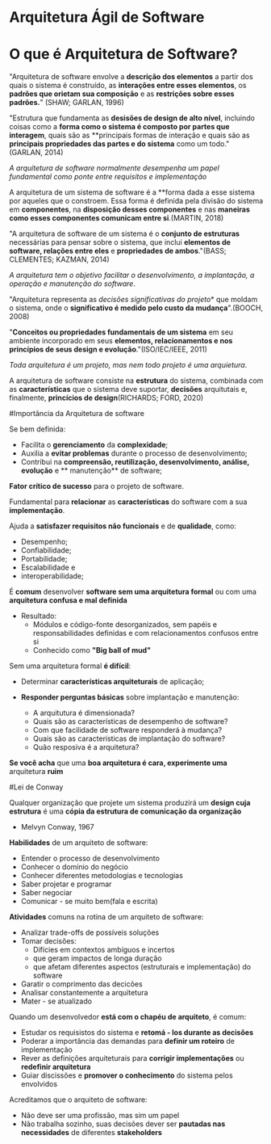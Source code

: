 # Arquitetura Ágil de Software

# O que é Arquitetura de Software?

"Arquitetura de software envolve a **descrição dos elementos** a partir dos quais o sistema é construído, as **interações entre esses elementos**, os **padrões que orietam sua composição** e as **restrições sobre esses padrões.**" (SHAW; GARLAN, 1996)

"Estrutura que fundamenta as **desisões de design de alto nível**, incluindo coisas como a **forma como o sistema é composto por partes que interagem**, quais são as **principais formas de interação e quais são as **principais propriedades das partes e do sistema** como um todo." (GARLAN, 2014)

*A arquitetura de software normalmente desempenha um papel fundamental como ponte entre requisitos e implementação*

A arquitetura de um sistema de software é a **forma dada a esse sistema por aqueles que o constroem. Essa forma é definida pela divisão do sistema em **componentes**, na **disposição desses componentes** e nas **maneiras como esses componentes comunicam entre si**.(MARTIN, 2018)

"A arquitetura de software de um sistema é o **conjunto de estruturas** necessárias para pensar sobre o sistema, que inclui **elementos de software, relações entre eles** e **propriedades de ambos**."(BASS; CLEMENTES; KAZMAN, 2014)

*A arquitetura tem o objetivo facilitar o desenvolvimento, a implantação, a operação e manutenção do software*.

"Arquitetura representa as *decisões significativas do projeto** que moldam o sistema, onde o **significativo é medido pelo custo da mudança**".(BOOCH, 2008)

"**Conceitos ou propriedades fundamentais de um sistema** em seu ambiente incorporado em seus **elementos, relacionamentos e nos princípios de seus design e evolução**."(ISO/IEC/IEEE, 2011)

*Toda arquitetura é um projeto, mas nem todo projeto é uma arquietura*.

A arquitetura de software consiste na **estrutura** do sistema, combinada com as **características** que o sistema deve suportar, **decisões** arquitutais e, finalmente, **princícios de design**(RICHARDS; FORD, 2020)

#Importância da Arquitetura de software

Se bem definida:

* Facilita o **gerenciamento** da **complexidade**;
* Auxilia a **evitar problemas** durante o processo de desenvolvimento;
* Contribui na **compreensão, reutilização, desenvolvimento, análise, evolução** e ** manutenção** de software;

**Fator crítico de sucesso** para o projeto de software.

Fundamental para **relacionar** as **características** do software com a sua **implementação**.

Ajuda a **satisfazer requisitos não funcionais** e de **qualidade**, como:

* Desempenho;
* Confiabilidade;
* Portabilidade;
* Escalabilidade e
* interoperabilidade;

É **comum** desenvolver **software sem uma arquitetura formal** ou com uma **arquitetura confusa e mal definida**

* Resultado:
   * Módulos e código-fonte desorganizados, sem papéis e responsabilidades definidas e com relacionamentos confusos entre si
   * Conhecido como **"Big ball of mud"**

Sem uma arquitetura formal **é difícil**:

* Determinar **características arquiteturais** de aplicação;

* **Responder perguntas básicas** sobre implantação e manutenção:
   * A arquitutura é dimensionada?
   * Quais são as características de desempenho de software?
   * Com que facilidade de software responderá à mudança?
   * Quais são as características de implantação do software?
   * Quão resposiva é a arquitetura?

**Se você acha** que uma **boa arquitetura é cara, experimente uma** arquitetura **ruim**

#Lei de Conway

Qualquer organização que projete um sistema produzirá um **design cuja estrutura** é uma **cópia da estrutura de comunicação da organização**

* Melvyn Conway, 1967

**Habilidades** de um arquiteto de software:

* Entender o processo de desenvolvimento
* Conhecer o domínio do negócio
* Conhecer diferentes metodologias e tecnologias
* Saber projetar e programar
* Saber negociar
* Comunicar - se muito bem(fala e escrita)

**Atividades** comuns na rotina de um arquiteto de software:
* Analizar trade-offs de possíveis soluções
* Tomar decisões:
   * Difícies em contextos ambíguos e incertos
   * que geram impactos de longa duração
   * que afetam diferentes aspectos (estruturais e implementação) do software
* Garatir o comprimento das decicões
* Analisar constantemente a arquitetura
* Mater - se atualizado

Quando um desenvolvedor **está com o chapéu de arquiteto**, é comum: 
* Estudar os requisistos do sistema e **retomá - los durante as decisões**
* Poderar a importância das demandas para **definir um roteiro** de implementação
* Rever as definições arquiteturais para **corrigir implementações** ou **redefinir arquitetura**
* Guiar discissões e **promover o conhecimento** do sistema pelos envolvidos

Acreditamos que o arquiteto de software:
* Não deve ser uma profissão, mas sim um papel
* Não trabalha sozinho, suas decisões dever ser **pautadas nas necessidades** de diferentes **stakeholders**











